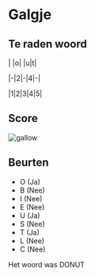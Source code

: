 # Galgje

## Te raden woord

| |o| |u|t|

|-|2|-|4|-|

|1|2|3|4|5|

## Score
![gallow](./images/7.png)

## Beurten
 * O (Ja)
 * B  (Nee)  
 * I (Nee)  
 * E (Nee)
 * U (Ja)  
 * S (Nee)
 * T (Ja)  
 * L (Nee)		
 * C (Nee)

Het woord was DONUT